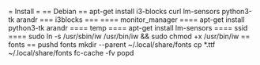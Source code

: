 = Install =
== Debian ==
apt-get install i3-blocks curl lm-sensors python3-tk arandr
=== i3blocks ===
==== monitor_manager ====
apt-get install python3-tk arandr
==== temp ====
apt-get install lm-sensors
==== ssid ====
sudo ln -s /usr/sbin/iw /usr/bin/iw && sudo chmod +x /usr/bin/iw
== fonts ==
pushd fonts
mkdir --parent ~/.local/share/fonts
cp *.ttf ~/.local/share/fonts
fc-cache -fv
popd
